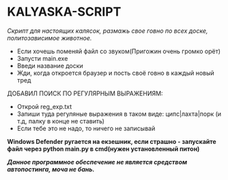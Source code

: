 # KALYASKA-SCRIPT
*Скрипт для настоящих калясок, размажь свое говно по всех доске, политозависимое животное.*
- Если хочешь поменяй файл со звуком(Пригожин очень громко орёт)
- Запусти main.exe
- Введи название доски
- Жди, когда откроется браузер и пость своё говно в каждый новый тред

ДОБАВИЛ ПОИСК ПО РЕГУЛЯРНЫМ ВЫРАЖЕНИЯМ:
- Открой reg_exp.txt
- Запиши туда регуляные выражения в таком виде: ципс|лахта|порк (и т.д, палку в конце не ставить)
- Если тебе это не надо, то ничего не записывай


**Windows Defender ругается на екзешник, если страшно - запускайте файл через python main.py в cmd(нужен установленный питон)**

___Данное программное обеспечение не является средством автопостинга, моча не бань.___
